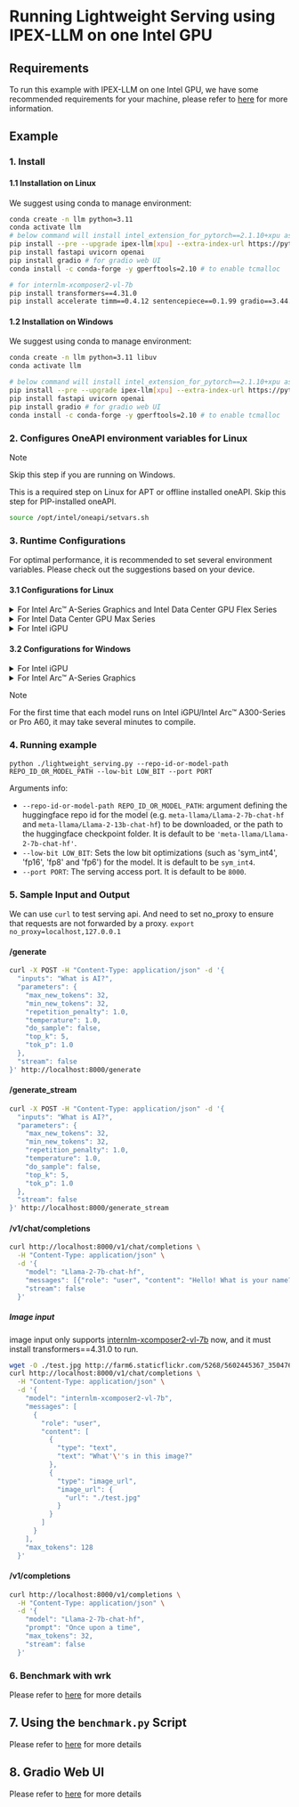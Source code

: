 # Running Lightweight Serving using IPEX-LLM on one Intel GPU

## Requirements

To run this example with IPEX-LLM on one Intel GPU, we have some recommended requirements for your machine, please refer to [here](../README.md#recommended-requirements) for more information.

## Example

### 1. Install

#### 1.1 Installation on Linux
We suggest using conda to manage environment:
```bash
conda create -n llm python=3.11
conda activate llm
# below command will install intel_extension_for_pytorch==2.1.10+xpu as default
pip install --pre --upgrade ipex-llm[xpu] --extra-index-url https://pytorch-extension.intel.com/release-whl/stable/xpu/us/
pip install fastapi uvicorn openai
pip install gradio # for gradio web UI
conda install -c conda-forge -y gperftools=2.10 # to enable tcmalloc

# for internlm-xcomposer2-vl-7b
pip install transformers==4.31.0
pip install accelerate timm==0.4.12 sentencepiece==0.1.99 gradio==3.44.4 markdown2==2.4.10 xlsxwriter==3.1.2 einops
```

#### 1.2 Installation on Windows
We suggest using conda to manage environment:
```bash
conda create -n llm python=3.11 libuv
conda activate llm

# below command will install intel_extension_for_pytorch==2.1.10+xpu as default
pip install --pre --upgrade ipex-llm[xpu] --extra-index-url https://pytorch-extension.intel.com/release-whl/stable/xpu/us/
pip install fastapi uvicorn openai
pip install gradio # for gradio web UI
conda install -c conda-forge -y gperftools=2.10 # to enable tcmalloc
```

### 2. Configures OneAPI environment variables for Linux

> [!NOTE]
> Skip this step if you are running on Windows.

This is a required step on Linux for APT or offline installed oneAPI. Skip this step for PIP-installed oneAPI.

```bash
source /opt/intel/oneapi/setvars.sh
```

### 3. Runtime Configurations
For optimal performance, it is recommended to set several environment variables. Please check out the suggestions based on your device.
#### 3.1 Configurations for Linux
<details>

<summary>For Intel Arc™ A-Series Graphics and Intel Data Center GPU Flex Series</summary>

```bash
export USE_XETLA=OFF
export SYCL_PI_LEVEL_ZERO_USE_IMMEDIATE_COMMANDLISTS=1
export SYCL_CACHE_PERSISTENT=1
```

</details>

<details>

<summary>For Intel Data Center GPU Max Series</summary>

```bash
export LD_PRELOAD=${LD_PRELOAD}:${CONDA_PREFIX}/lib/libtcmalloc.so
export SYCL_PI_LEVEL_ZERO_USE_IMMEDIATE_COMMANDLISTS=1
export SYCL_CACHE_PERSISTENT=1
export ENABLE_SDP_FUSION=1
```
> Note: Please note that `libtcmalloc.so` can be installed by `conda install -c conda-forge -y gperftools=2.10`.
</details>

<details>

<summary>For Intel iGPU</summary>

```bash
export SYCL_CACHE_PERSISTENT=1
export BIGDL_LLM_XMX_DISABLED=1
```

</details>

#### 3.2 Configurations for Windows
<details>

<summary>For Intel iGPU</summary>

```cmd
set SYCL_CACHE_PERSISTENT=1
set BIGDL_LLM_XMX_DISABLED=1
```

</details>

<details>

<summary>For Intel Arc™ A-Series Graphics</summary>

```cmd
set SYCL_CACHE_PERSISTENT=1
```

</details>

> [!NOTE]
> For the first time that each model runs on Intel iGPU/Intel Arc™ A300-Series or Pro A60, it may take several minutes to compile.

### 4. Running example

```
python ./lightweight_serving.py --repo-id-or-model-path REPO_ID_OR_MODEL_PATH --low-bit LOW_BIT --port PORT
```

Arguments info:
- `--repo-id-or-model-path REPO_ID_OR_MODEL_PATH`: argument defining the huggingface repo id for the model (e.g. `meta-llama/Llama-2-7b-chat-hf` and `meta-llama/Llama-2-13b-chat-hf`) to be downloaded, or the path to the huggingface checkpoint folder. It is default to be `'meta-llama/Llama-2-7b-chat-hf'`.
- `--low-bit LOW_BIT`: Sets the low bit optimizations (such as 'sym_int4', 'fp16', 'fp8' and 'fp6') for the model. It is default to be `sym_int4`.
- `--port PORT`: The serving access port. It is default to be `8000`.


### 5. Sample Input and Output

We can use `curl` to test serving api. And need to set no_proxy to ensure that requests are not forwarded by a proxy. `export no_proxy=localhost,127.0.0.1`

#### /generate

```bash
curl -X POST -H "Content-Type: application/json" -d '{
  "inputs": "What is AI?",
  "parameters": {
    "max_new_tokens": 32,
    "min_new_tokens": 32,
    "repetition_penalty": 1.0,
    "temperature": 1.0,
    "do_sample": false,
    "top_k": 5,
    "tok_p": 1.0
  },
  "stream": false
}' http://localhost:8000/generate
```

#### /generate_stream

```bash
curl -X POST -H "Content-Type: application/json" -d '{
  "inputs": "What is AI?",
  "parameters": {
    "max_new_tokens": 32,
    "min_new_tokens": 32,
    "repetition_penalty": 1.0,
    "temperature": 1.0,
    "do_sample": false,
    "top_k": 5,
    "tok_p": 1.0
  },
  "stream": false
}' http://localhost:8000/generate_stream
```

#### /v1/chat/completions

```bash
curl http://localhost:8000/v1/chat/completions \
  -H "Content-Type: application/json" \
  -d '{
    "model": "Llama-2-7b-chat-hf",
    "messages": [{"role": "user", "content": "Hello! What is your name?"}],
    "stream": false
  }'
```

##### Image input

image input only supports [internlm-xcomposer2-vl-7b](https://huggingface.co/internlm/internlm-xcomposer2-vl-7b) now, and it must install transformers==4.31.0 to run.
```bash
wget -O ./test.jpg http://farm6.staticflickr.com/5268/5602445367_3504763978_z.jpg
curl http://localhost:8000/v1/chat/completions \
  -H "Content-Type: application/json" \
  -d '{
    "model": "internlm-xcomposer2-vl-7b",
    "messages": [
      {
        "role": "user",
        "content": [
          {
            "type": "text",
            "text": "What'\''s in this image?"
          },
          {
            "type": "image_url",
            "image_url": {
              "url": "./test.jpg"
            }
          }
        ]
      }
    ],
    "max_tokens": 128
  }'
```

#### /v1/completions

```bash
curl http://localhost:8000/v1/completions \
  -H "Content-Type: application/json" \
  -d '{
    "model": "Llama-2-7b-chat-hf",
    "prompt": "Once upon a time",
    "max_tokens": 32,
    "stream": false
  }'
```

### 6. Benchmark with wrk

Please refer to [here](https://github.com/intel-analytics/ipex-llm/tree/main/python/llm/example/GPU/Pipeline-Parallel-Serving#4-benchmark-with-wrk) for more details

## 7. Using the `benchmark.py` Script

Please refer to [here](https://github.com/intel-analytics/ipex-llm/tree/main/python/llm/example/GPU/Pipeline-Parallel-Serving#5-using-the-benchmarkpy-script) for more details

## 8. Gradio Web UI

Please refer to [here](https://github.com/intel-analytics/ipex-llm/tree/main/python/llm/example/GPU/Pipeline-Parallel-Serving#6-gradio-web-ui) for more details